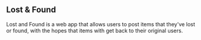 ## Lost & Found
Lost and Found is a web app that allows users to post items that they've lost or found, with the hopes that items with get back to their original users. 
